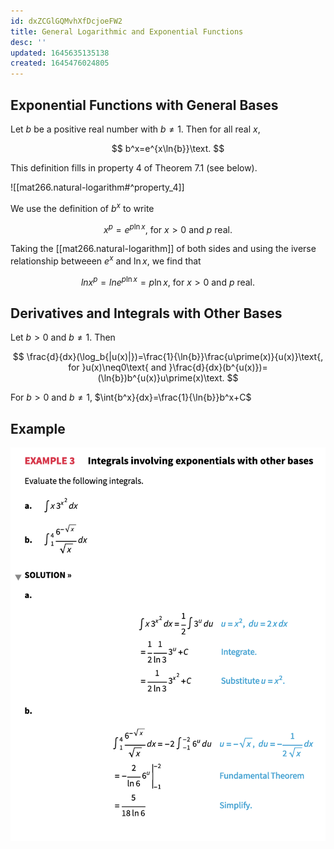 ```yaml
---
id: dxZCGlGQMvhXfDcjoeFW2
title: General Logarithmic and Exponential Functions
desc: ''
updated: 1645635135138
created: 1645476024805
---
```

## Exponential Functions with General Bases

Let $b$ be a positive real number with $b\neq1$. Then for all real $x$,

$$
b^x=e^{x\ln{b}}\text.
$$

This definition fills in property 4 of Theorem 7.1 (see below).

![[mat266.natural-logarithm#^property_4]]

We use the definition of $b^x$ to write

$$
x^p=e^{p\ln{x}}\text{, for }x>0\text{ and }p\text{ real.}
$$

Taking the [[mat266.natural-logarithm]] of both sides and using the iverse relationship betweeen $e^x$ and $\ln{x}$, we find that

$$
lnx^p=ln{e^{p\ln{x}}}=p\ln{x}\text{, for }x>0\text{ and }p\text{ real.}
$$

## Derivatives and Integrals with Other Bases

Let $b>0$ and $b\neq1$. Then

$$
\frac{d}{dx}(\log_b{|u(x)|})=\frac{1}{\ln{b}}\frac{u\prime(x)}{u(x)}\text{, for }u(x)\neq0\text{ and }\frac{d}{dx}(b^{u(x)})=(\ln{b})b^{u(x)}u\prime(x)\text.
$$

For $b>0$ and $b\neq1$, $\int{b^x}{dx}=\frac{1}{\ln{b}}b^x+C$

## Example

![](/assets/images/2022-02-23-09-52-13.png)